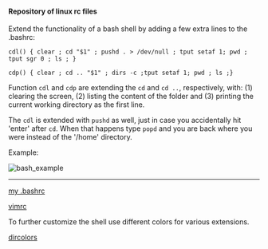#### Repository of linux rc files

Extend the functionality of a bash shell by adding a few extra lines to the .bashrc:

`cdl() { clear ; cd "$1" ; pushd . > /dev/null ; tput setaf 1; pwd ; tput sgr 0 ; ls ; }`

`cdp() { clear ; cd .. "$1" ; dirs -c ;tput setaf 1; pwd ; ls ;}`

Function `cdl` and `cdp` are extending the `cd` and `cd ..`, respectively,
with: (1) clearing the screen, (2) listing the content of the folder and (3)
printing the current working directory as the first line.  


The `cdl` is extended with `pushd` as well, just in case you accidentally hit 'enter' after `cd`. When that happens 
type `popd` and you are back where you were instead of the '/home' directory. 

Example:

![bash_example](https://raw.github.com/bkocis/linux_rc-s/master/bash_prompt.gif)

---
[my .bashrc](https://github.com/bkocis/linux_rc-s/blob/master/bashrc)



[vimrc](https://github.com/bkocis/linux_rc-s/blob/master/vimrc)

To further customize the shell use different colors for various extensions.

[dircolors](https://github.com/bkocis/linux_rc-s/blob/master/dircolors)


 



